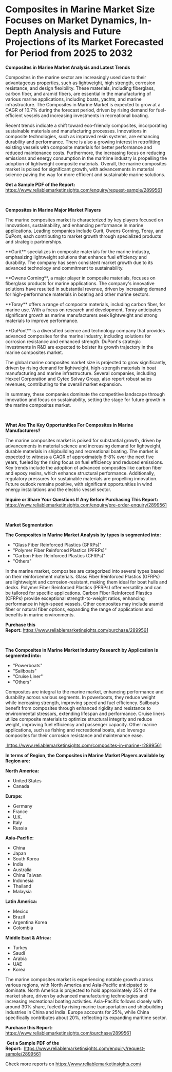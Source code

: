 <p><h1>Composites in Marine Market Size Focuses on Market Dynamics, In-Depth Analysis and Future Projections of its Market Forecasted for Period from 2025 to 2032</h1></p><p><strong>Composites in Marine Market Analysis and Latest Trends</strong></p>
<p><p>Composites in the marine sector are increasingly used due to their advantageous properties, such as lightweight, high strength, corrosion resistance, and design flexibility. These materials, including fiberglass, carbon fiber, and aramid fibers, are essential in the manufacturing of various marine applications, including boats, yachts, and marine infrastructure. The Composites in Marine Market is expected to grow at a CAGR of 10.7% during the forecast period, driven by rising demand for fuel-efficient vessels and increasing investments in recreational boating.</p><p>Recent trends indicate a shift toward eco-friendly composites, incorporating sustainable materials and manufacturing processes. Innovations in composite technologies, such as improved resin systems, are enhancing durability and performance. There is also a growing interest in retrofitting existing vessels with composite materials for better performance and reduced maintenance costs. Furthermore, the increasing focus on reducing emissions and energy consumption in the maritime industry is propelling the adoption of lightweight composite materials. Overall, the marine composites market is poised for significant growth, with advancements in material science paving the way for more efficient and sustainable marine solutions.</p></p>
<p><strong>Get a Sample PDF of the Report:&nbsp;</strong> <a href="https://www.reliablemarketinsights.com/enquiry/request-sample/2899561?utm_campaign=2207&utm_medium=2&utm_source=Github&utm_content=ia&utm_term=16032025&utm_id=composites-in-marine">https://www.reliablemarketinsights.com/enquiry/request-sample/2899561</a></p>
<p>&nbsp;</p>
<p><strong>Composites in Marine Major Market Players</strong></p>
<p><p>The marine composites market is characterized by key players focused on innovations, sustainability, and enhancing performance in marine applications. Leading companies include Gurit, Owens Corning, Toray, and DuPont, each contributing to market growth through specialized products and strategic partnerships.</p><p>**Gurit** specializes in composite materials for the marine industry, emphasizing lightweight solutions that enhance fuel efficiency and durability. The company has seen consistent market growth due to its advanced technology and commitment to sustainability.</p><p>**Owens Corning**, a major player in composite materials, focuses on fiberglass products for marine applications. The company's innovative solutions have resulted in substantial revenue, driven by increasing demand for high-performance materials in boating and other marine sectors.</p><p>**Toray** offers a range of composite materials, including carbon fiber, for marine use. With a focus on research and development, Toray anticipates significant growth as marine manufacturers seek lightweight and strong materials to improve performance.</p><p>**DuPont** is a diversified science and technology company that provides advanced composites for the marine industry, including solutions for corrosion resistance and enhanced strength. DuPont's strategic investments in R&D are expected to bolster its growth trajectory in the marine composites market.</p><p>The global marine composites market size is projected to grow significantly, driven by rising demand for lightweight, high-strength materials in boat manufacturing and marine infrastructure. Several companies, including Hexcel Corporation and Cytec Solvay Group, also report robust sales revenues, contributing to the overall market expansion.</p><p>In summary, these companies dominate the competitive landscape through innovation and focus on sustainability, setting the stage for future growth in the marine composites market.</p></p>
<p>&nbsp;</p>
<p><strong>What Are The Key Opportunities For Composites in Marine Manufacturers?</strong></p>
<p><p>The marine composites market is poised for substantial growth, driven by advancements in material science and increasing demand for lightweight, durable materials in shipbuilding and recreational boating. The market is expected to witness a CAGR of approximately 6-8% over the next five years, fueled by the rising focus on fuel efficiency and reduced emissions. Key trends include the adoption of advanced composites like carbon fiber and epoxy resins, which enhance structural performance. Additionally, regulatory pressures for sustainable materials are propelling innovation. Future outlook remains positive, with significant opportunities in wind energy installations and the electric vessel sector.</p></p>
<p><strong>Inquire or Share Your Questions If Any Before Purchasing This Report:</strong> <a href="https://www.reliablemarketinsights.com/enquiry/pre-order-enquiry/2899561?utm_campaign=2207&utm_medium=2&utm_source=Github&utm_content=ia&utm_term=16032025&utm_id=composites-in-marine">https://www.reliablemarketinsights.com/enquiry/pre-order-enquiry/2899561</a></p>
<p>&nbsp;</p>
<p><strong>Market Segmentation</strong></p>
<p><strong>The Composites in Marine Market Analysis by types is segmented into:</strong></p>
<p><ul><li>"Glass Fiber Reinforced Plastics (GFRPs)"</li><li>"Polymer Fiber Reinforced Plastics (PFRPs)"</li><li>"Carbon Fiber Reinforced Plastics (CFRPs)"</li><li>"Others"</li></ul></p>
<p><p>In the marine market, composites are categorized into several types based on their reinforcement materials. Glass Fiber Reinforced Plastics (GFRPs) are lightweight and corrosion-resistant, making them ideal for boat hulls and decks. Polymer Fiber Reinforced Plastics (PFRPs) offer versatility and can be tailored for specific applications. Carbon Fiber Reinforced Plastics (CFRPs) provide exceptional strength-to-weight ratios, enhancing performance in high-speed vessels. Other composites may include aramid fiber or natural fiber options, expanding the range of applications and benefits in marine environments.</p></p>
<p><strong>Purchase this Report:&nbsp;</strong><a href="https://www.reliablemarketinsights.com/purchase/2899561?utm_campaign=2207&utm_medium=2&utm_source=Github&utm_content=ia&utm_term=16032025&utm_id=composites-in-marine">https://www.reliablemarketinsights.com/purchase/2899561</a></p>
<p>&nbsp;</p>
<p><strong>The Composites in Marine Market Industry Research by Application is segmented into:</strong></p>
<p><ul><li>"Powerboats"</li><li>"Sailboats"</li><li>"Cruise Liner"</li><li>"Others"</li></ul></p>
<p><p>Composites are integral to the marine market, enhancing performance and durability across various segments. In powerboats, they reduce weight while increasing strength, improving speed and fuel efficiency. Sailboats benefit from composites through enhanced rigidity and resistance to environmental stressors, extending lifespan and performance. Cruise liners utilize composite materials to optimize structural integrity and reduce weight, improving fuel efficiency and passenger capacity. Other marine applications, such as fishing and recreational boats, also leverage composites for their corrosion resistance and maintenance ease.</p></p>
<p><a href="https://www.reliablemarketinsights.com/composites-in-marine-r2899561?utm_campaign=2207&utm_medium=2&utm_source=Github&utm_content=ia&utm_term=16032025&utm_id=composites-in-marine">&nbsp;https://www.reliablemarketinsights.com/composites-in-marine-r2899561</a></p>
<p><strong>In terms of Region, the Composites in Marine Market Players available by Region are:</strong></p>
<p>
    <p> <strong> North America: </strong>
        <ul>
            <li>United States</li>
            <li>Canada</li>
        </ul>
        </p> 
    <p> <strong> Europe: </strong>
        <ul>
            <li>Germany</li>
            <li>France</li>
            <li>U.K.</li>
            <li>Italy</li>
            <li>Russia</li>
        </ul>
        </p> 
    <p> <strong> Asia-Pacific: </strong>
        <ul>
            <li>China</li>
            <li>Japan</li>
            <li>South Korea</li>
            <li>India</li>
            <li>Australia</li>
            <li>China Taiwan</li>
            <li>Indonesia</li>
            <li>Thailand</li>
            <li>Malaysia</li>
        </ul>
        </p> 
    <p> <strong> Latin America: </strong>
        <ul>
            <li>Mexico</li>
            <li>Brazil</li>
            <li>Argentina Korea</li>
            <li>Colombia</li>
        </ul>
        </p> 
    <p> <strong> Middle East & Africa: </strong>
        <ul>
            <li>Turkey</li>
            <li>Saudi</li>
            <li>Arabia</li>
            <li>UAE</li>
            <li>Korea</li>
        </ul>
    </p>
    </p>
<p><p>The marine composites market is experiencing notable growth across various regions, with North America and Asia-Pacific anticipated to dominate. North America is projected to hold approximately 35% of the market share, driven by advanced manufacturing technologies and increasing recreational boating activities. Asia-Pacific follows closely with around 30% share, fueled by rising marine transportation and shipbuilding industries in China and India. Europe accounts for 25%, while China specifically contributes about 20%, reflecting its expanding maritime sector.</p></p>
<p><strong>Purchase this Report: </strong><a href="https://www.reliablemarketinsights.com/purchase/2899561?utm_campaign=2207&utm_medium=2&utm_source=Github&utm_content=ia&utm_term=16032025&utm_id=composites-in-marine">https://www.reliablemarketinsights.com/purchase/2899561</a></p>
<p>&nbsp;<strong>Get a Sample PDF of the Report:&nbsp;&nbsp;</strong><a href="https://www.reliablemarketinsights.com/enquiry/request-sample/2899561?utm_campaign=2207&utm_medium=2&utm_source=Github&utm_content=ia&utm_term=16032025&utm_id=composites-in-marine">https://www.reliablemarketinsights.com/enquiry/request-sample/2899561</a></p>
<p><strong></strong></p>
<p>Check more reports on <a href="https://www.reliablemarketinsights.com/?utm_campaign=2207&utm_medium=2&utm_source=Github&utm_content=ia&utm_term=16032025&utm_id=composites-in-marine">https://www.reliablemarketinsights.com/</a></p>